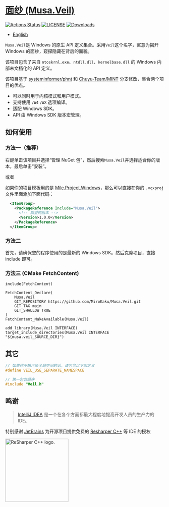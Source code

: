 # [面纱 (Musa.Veil)](https://github.com/MiroKaku/Veil)

[![Actions Status](https://github.com/MiroKaku/Veil/workflows/Build/badge.svg)](https://github.com/MiroKaku/Veil/actions)
[![LICENSE](https://img.shields.io/badge/license-MIT-blue.svg)](https://github.com/MiroKaku/Veil/blob/main/LICENSE)
[![Downloads](https://img.shields.io/nuget/dt/Musa.Veil?logo=NuGet&logoColor=blue)](https://www.nuget.org/packages/Musa.Veil/)

* [English](https://github.com/MiroKaku/Veil/blob/main/README.md)

`Musa.Veil`是 Windows 的原生 API 定义集合。采用`Veil`这个名字，寓意为揭开 Windows 的面纱，窥探隐藏在背后的面貌。

该项目包含了来自 `ntoskrnl.exe`、`ntdll.dll`、`kernelbase.dll` 的 Windows 内部未文档化的 API 定义。

该项目基于 [systeminformer/phnt](https://github.com/winsiderss/systeminformer/tree/master/phnt) 和 [Chuyu-Team/MINT](https://github.com/Chuyu-Team/MINT) 分支修改，集合两个项目的优点。

* 可以同时用于内核模式和用户模式。
* 支持使用 `/W4` `/WX` 选项编译。
* 适配 Windows SDK。
* API 由 Windows SDK 版本宏管理。

## 如何使用

### 方法一（推荐）

右键单击该项目并选择“管理 NuGet 包”，然后搜索`Musa.Veil`并选择适合你的版本，最后单击“安装”。

或者

如果你的项目模板用的是 [Mile.Project.Windows](https://github.com/ProjectMile/Mile.Project.Windows)，那么可以直接在你的 `.vcxproj` 文件里面添加下面代码：

```XML
  <ItemGroup>
    <PackageReference Include="Musa.Veil">
      <!-- 期望的版本 -->
      <Version>1.0.0</Version>
    </PackageReference>
  </ItemGroup>
```

### 方法二

首先，请确保您的程序使用的是最新的 Windows SDK。然后克隆项目，直接 include 即可。

### 方法三 (CMake FetchContent)

```
include(FetchContent)

FetchContent_Declare(
    Musa.Veil
    GIT_REPOSITORY https://github.com/MiroKaku/Musa.Veil.git
    GIT_TAG main
    GIT_SHALLOW TRUE
)
FetchContent_MakeAvailable(Musa.Veil)

add_library(Musa.Veil INTERFACE)
target_include_directories(Musa.Veil INTERFACE "${musa.veil_SOURCE_DIR}")
```

## 其它

```C
// 如果你不想污染全局空间的话，请包含以下宏定义
#define VEIL_USE_SEPARATE_NAMESPACE

// 第一包含顺序
#include "Veil.h"
```

## 鸣谢

> [IntelliJ IDEA](https://zh.wikipedia.org/zh-hans/IntelliJ_IDEA) 是一个在各个方面都最大程度地提高开发人员的生产力的 IDE。

特别感谢 [JetBrains](https://www.jetbrains.com/?from=meesong) 为开源项目提供免费的 [Resharper C++](https://www.jetbrains.com/resharper-cpp/?from=meesong) 等 IDE 的授权

[<img src="https://resources.jetbrains.com/storage/products/company/brand/logos/ReSharperCPP_icon.png" alt="ReSharper C++ logo." width=200>](https://www.jetbrains.com/?from=meesong)
